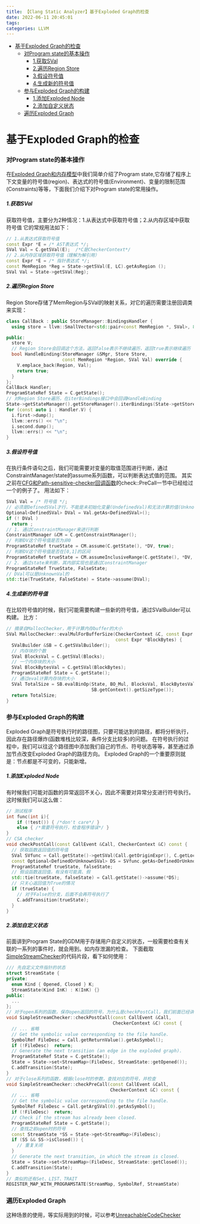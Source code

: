 ```yaml
---
title: 【Clang Static Analyzer】基于Exploded Graph的检查
date: 2022-06-11 20:45:01
tags:
categories: LLVM
---
```

- [基于Exploded Graph的检查](#%E5%9F%BA%E4%BA%8EExploded-Graph%E7%9A%84%E6%A3%80%E6%9F%A5)
    - [对Program state的基本操作](#%E5%AF%B9Program-state%E7%9A%84%E5%9F%BA%E6%9C%AC%E6%93%8D%E4%BD%9C)
        - [1.获取SVal](#1-%E8%8E%B7%E5%8F%96SVal)
        - [2.遍历Region Store](#2-%E9%81%8D%E5%8E%86Region-Store)
        - [3.假设符号值](#3-%E5%81%87%E8%AE%BE%E7%AC%A6%E5%8F%B7%E5%80%BC)
        - [4.生成新的符号值](#4-%E7%94%9F%E6%88%90%E6%96%B0%E7%9A%84%E7%AC%A6%E5%8F%B7%E5%80%BC)
    - [参与Exploded Graph的构建](#%E5%8F%82%E4%B8%8EExploded-Graph%E7%9A%84%E6%9E%84%E5%BB%BA)
        - [1.添加Exploded Node](#1-%E6%B7%BB%E5%8A%A0Exploded-Node)
        - [2.添加自定义状态](#2-%E6%B7%BB%E5%8A%A0%E8%87%AA%E5%AE%9A%E4%B9%89%E7%8A%B6%E6%80%81)
    - [遍历Exploded Graph](#%E9%81%8D%E5%8E%86Exploded-Graph)

# 基于Exploded Graph的检查

### 对Program state的基本操作
在[Exploded Graph和内存模型](https://liji53.github.io/2022/05/21/LLVM/llvm-explodedGraph)中我们简单介绍了Program state,它存储了程序上下文变量的符号值(region)、表达式的符号值(Environment)、变量的限制范围(Constraints)等等，下面我们介绍下对Program state的常用操作。

##### 1.获取SVal
获取符号值，主要分为2种情况：1.从表达式中获取符号值；2.从内存区域中获取符号值
它的常规用法如下：
```c++
// 1.从表达式获取符号值
const Expr *E = /* AST表达式 */;
SVal Val = C.getSVal(E);  /*C是CheckerContext*/
// 2.从内存区域获取符号值（理解为解引用）
const Expr *E = /* 指针表达式 */;
const MemRegion *Reg = State->getSVal(E, LC).getAsRegion ();
SVal Val = State->getSVal(Reg);
```

##### 2.遍历Region Store
Region Store存储了MemRegion与SVal的映射关系，对它的遍历需要注册回调类来实现：
```c++
class CallBack : public StoreManager::BindingsHandler {
  using store = llvm::SmallVector<std::pair<const MemRegion *, SVal>, 8>;

public:
  store V;
  // Region Store会回调这个方法，返回false表示不继续遍历，返回true表示继续遍历
  bool HandleBinding(StoreManager &SMgr, Store Store,
                     const MemRegion *Region, SVal Val) override {
    V.emplace_back(Region, Val);
    return true;
  }
};
CallBack Handler;
ProgramStateRef State = C.getState();
// 对Region Store遍历，在iterBindings接口中会回调HandleBinding
State->getStateManager().getStoreManager().iterBindings(State->getStore(), Handler);
for (const auto i : Handler.V) {
  i.first->dump();
  llvm::errs() << "\n";
  i.second.dump();
  llvm::errs() << "\n";
}
```

##### 3.假设符号值
在执行条件语句之后，我们可能需要对变量的取值范围进行判断，通过ConstraintManager/state的assume系列函数，可以判断表达式值的范围。
其实之前在[CFG和Path-sensitive-checker回调函数](https://liji53.github.io/2022/05/14/LLVM/llvm-CFG/)的check::PreCall一节中已经给过一个的例子了。
用法如下：
```c++
SVal Val = /* 符号值 */;
// 必须是DefinedSVal才行，不能是未初始化变量(UndefinedVal)和无法计算的值(UnknownVal)
Optional<DefinedSVal> DVal = Val.getAs<DefinedSVal>();
if (! DVal )
  return ;
// 1. 通过ConstraintManager来进行判断
ConstraintManager &CM = C.getConstraintManager();
// 判断DV这个符号值是否为非0
ProgramStateRef trueState = CM.assume(C.getState(), *DV, true);
// 判断DV这个符号值是否在[0,1]的区间
ProgramStateRef trueState = CM.assumeInclusiveRange(C.getState(), *DV, One, Two, true);
// 2. 通过state来判断，其内部实现也是通过ConstraintManager
ProgramStateRef TrueState, FalseState;
// DVal可以是UnknownVal的
std::tie(TrueState, FalseState) = State->assume(DVal);
```

##### 4.生成新的符号值
在比较符号值的时候，我们可能需要构建一些新的符号值，通过SValBuilder可以构建。
比方：
```c++
// 摘录自MallocChecker，用于计算内存buffer的大小
SVal MallocChecker::evalMulForBufferSize(CheckerContext &C, const Expr *Blocks,
                                         const Expr *BlockBytes) {
  SValBuilder &SB = C.getSValBuilder();
  // 内存块的个数
  SVal BlocksVal = C.getSVal(Blocks);
  // 一个内存块的大小
  SVal BlockBytesVal = C.getSVal(BlockBytes);
  ProgramStateRef State = C.getState();
  // 通过eval计算内存块的大小
  SVal TotalSize = SB.evalBinOp(State, BO_Mul, BlocksVal, BlockBytesVal,
                                SB.getContext().getSizeType());
  return TotalSize;
}
```

### 参与Exploded Graph的构建
Exploded Graph是符号执行时的路径图，只要可能达到的路径，都将分析执行，因此存在路径爆炸(函数堆栈比较深，条件分支比较多)的问题。
在符号执行的过程中，我们可以往这个路径图中添加我们自己的节点、符号状态等等，甚至通过添加节点改变Exploded Graph的路径方向。
Exploded Graph的一个重要原则就是：节点都是不可变的，只能新增。

##### 1.添加Exploded Node
有时候我们可能对函数的异常返回不关心，因此不需要对异常分支进行符号执行。
这时候我们可以这么做：
```c++
// 测试程序
int func(int i){
	if (!test()) { /*don't care*/ }
	else { /*需要符号执行，检查程序错误*/ }
}
// CSA checker
void checkPostCall(const CallEvent &Call, CheckerContext &C) const {
  // 获取函数返回值的符号值
  SVal SVfunc = Call.getState()->getSVal(Call.getOriginExpr(), C.getLocationContext());
  const Optional<DefinedOrUnknownSVal> DS = SVfunc.getAs<DefinedOrUnknownSVal>();
  ProgramStateRef trueState, falseState;
  // 假设函数返回值，有没有可能真、假
  std::tie(trueState, falseState) = Call.getState()->assume(*DS);
  // 只关心返回值为True的情况
  if (trueState) {  
    // 对于False的分支，后面不会再符号执行了
    C.addTransition(trueState); 
  }
}
```

##### 2.添加自定义状态
前面讲到Program State的GDM用于存储用户自定义的状态，一般需要检查有关联的一系列的事件时，就会用到。如内存泄漏的检查。
下面截取[SimpleStreamChecker](https://code.woboq.org/llvm/clang/lib/StaticAnalyzer/Checkers/SimpleStreamChecker.cpp.html)的代码片段，看下如何使用：
```c++
/// 先自定义文件指针的状态
struct StreamState {
private:
  enum Kind { Opened, Closed } K;
  StreamState(Kind InK) : K(InK) {}
public:
  ...
};
// 对于open系列的函数，保存open返回的符号，为什么是checkPostCall，我们前面已经讲过了
void SimpleStreamChecker::checkPostCall(const CallEvent &Call,
                                        CheckerContext &C) const {
  // ... 省略
  // Get the symbolic value corresponding to the file handle.
  SymbolRef FileDesc = Call.getReturnValue().getAsSymbol();
  if (!FileDesc)  return;
  // Generate the next transition (an edge in the exploded graph).
  ProgramStateRef State = C.getState();
  State = State->set<StreamMap>(FileDesc, StreamState::getOpened());
  C.addTransition(State);
}
// 对于close系列的函数，根据close时的参数，查找对应的符号，并检查
void SimpleStreamChecker::checkPreCall(const CallEvent &Call,
                                       CheckerContext &C) const {
  // ... 省略
  // Get the symbolic value corresponding to the file handle.
  SymbolRef FileDesc = Call.getArgSVal(0).getAsSymbol();
  if (!FileDesc)  return;
  // Check if the stream has already been closed.
  ProgramStateRef State = C.getState();
  // 查找之前open时的符号
  const StreamState *SS = State->get<StreamMap>(FileDesc);
  if (SS && SS->isClosed()) {
    // 重复关闭
  }
  // Generate the next transition, in which the stream is closed.
  State = State->set<StreamMap>(FileDesc, StreamState::getClosed());
  C.addTransition(State);
}
// 类似的还有Set、LIST、TRAIT
REGISTER_MAP_WITH_PROGRAMSTATE(StreamMap, SymbolRef, StreamState)
```

### 遍历Exploded Graph
这种场景的使用，等实际用到的时候，可以参考[UnreachableCodeChecker](https://code.woboq.org/llvm/clang/lib/StaticAnalyzer/Checkers/UnreachableCodeChecker.cpp.html)
